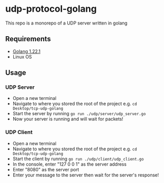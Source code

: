 # udp-protocol-golang

This repo is a monorepo of a UDP server written in golang

## Requirements
- [Golang 1.22.1](https://go.dev/)
- Linux OS

## Usage

### UDP Server

- Open a new terminal
- Navigate to where you stored the root of the project e.g. ``cd Desktop/tcp-udp-golang``
- Start the server by running ``go run ./udp/server/udp_server.go``
- Now your server is running and will wait for packets!

### UDP Client

- Open a new terminal
- Navigate to where you stored the root of the project e.g. ``cd Desktop/tcp-udp-golang``
- Start the client by running ``go run ./udp/client/udp_client.go``
- In the console, enter "127 0 0 1" as the server address
- Enter "8080" as the server port
- Enter your message to the server then wait for the server's response!
